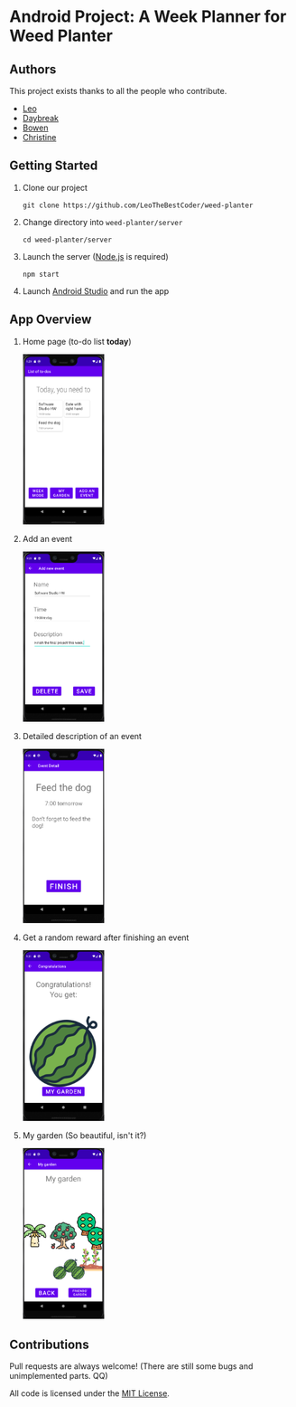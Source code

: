 # Android Project: A Week Planner for Weed Planter

## Authors
This project exists thanks to all the people who contribute. 
* [Leo](https://leothebestcoder.github.io/)
* [Daybreak](https://github.com/everace2021)
* [Bowen](https://github.com/bowen1248)
* [Christine](https://github.com/christinewct)


## Getting Started
1. Clone our project
    ```
    git clone https://github.com/LeoTheBestCoder/weed-planter
    ```
1. Change directory into `weed-planter/server`
    ```
    cd weed-planter/server
    ```
1. Launch the server ([Node.js](https://nodejs.org/en/) is required)
    ```
    npm start
    ```
1. Launch [Android Studio](https://developer.android.com/studio) and run the app

## App Overview

1. Home page (to-do list **today**)

    <img src="img/today.png" width=30%>


1. Add an event

    <img src="img/add.png" width=30%>

1. Detailed description of an event

    <img src="img/dog.png" width=30%>


1. Get a random reward after finishing an event

    <img src="img/watermelon.png" width=30%>


1. My garden (So beautiful, isn't it?)

    <img src="img/garden.png" width=30%>

## Contributions
Pull requests are always welcome! (There are still some bugs and unimplemented parts. QQ)

All code is licensed under the [MIT License](https://github.com/LeoTheBestCoder/weed-planter/blob/main/LICENSE).
